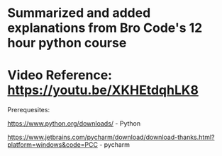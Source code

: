 # Summarized and added explanations from Bro Code's 12 hour python course
# Video Reference: https://youtu.be/XKHEtdqhLK8


Prerequesites:

https://www.python.org/downloads/ - Python

https://www.jetbrains.com/pycharm/download/download-thanks.html?platform=windows&code=PCC - pycharm
